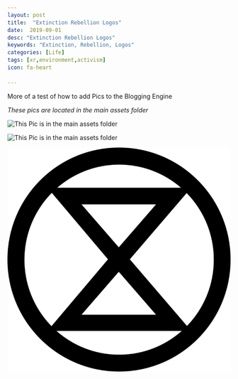 ```yaml
---
layout: post
title:  "Extinction Rebellion Logos"
date:  2019-09-01
desc: "Extinction Rebellion Logos"
keywords: "Extinction, Rebellion, Logos"
categories: [Life]
tags: [xr,environment,activism]
icon: fa-heart

---
```


More of a test of how to add Pics to the Blogging Engine

*These pics are located in the main assets folder*

![This Pic is in the main assets folder](/default.jpg)


![This Pic is in the main assets folder](default.jpg)

![This Pic is in the main assets folder](/static/assets/img/blog/logo.png)
